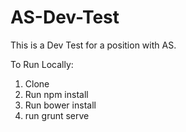 # AS-Dev-Test

This is a Dev Test for a position with AS.

To Run Locally:
1) Clone
2) Run npm install
3) Run bower install
4) run grunt serve
